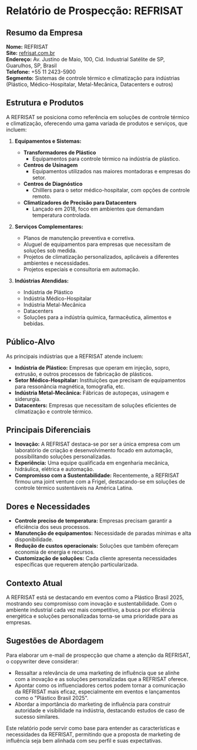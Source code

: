 # Relatório de Prospecção: REFRISAT

## Resumo da Empresa
**Nome:** REFRISAT  
**Site:** [refrisat.com.br](http://www.refrisat.com.br)  
**Endereço:** Av. Justino de Maio, 100, Cid. Industrial Satélite de SP, Guarulhos, SP, Brasil  
**Telefone:** +55 11 2423-5900  
**Segmento:** Sistemas de controle térmico e climatização para indústrias (Plástico, Médico-Hospitalar, Metal-Mecânica, Datacenters e outros)  

## Estrutura e Produtos
A REFRISAT se posiciona como referência em soluções de controle térmico e climatização, oferecendo uma gama variada de produtos e serviços, que incluem:

1. **Equipamentos e Sistemas:**
   - **Transformadores de Plástico**
     - Equipamentos para controle térmico na indústria de plástico.
   - **Centros de Usinagem**
     - Equipamentos utilizados nas maiores montadoras e empresas do setor.
   - **Centros de Diagnóstico**
     - Chilllers para o setor médico-hospitalar, com opções de controle remoto.
   - **Climatizadores de Precisão para Datacenters**
     - Lançado em 2018, foco em ambientes que demandam temperatura controlada.

2. **Serviços Complementares:**
   - Planos de manutenção preventiva e corretiva.
   - Aluguel de equipamentos para empresas que necessitam de soluções sob medida.
   - Projetos de climatização personalizados, aplicáveis a diferentes ambientes e necessidades.
   - Projetos especiais e consultoria em automação.

3. **Indústrias Atendidas:**
   - Indústria de Plástico
   - Indústria Médico-Hospitalar
   - Indústria Metal-Mecânica
   - Datacenters
   - Soluções para a indústria química, farmacêutica, alimentos e bebidas.

## Público-Alvo
As principais indústrias que a REFRISAT atende incluem:
- **Indústria de Plástico:** Empresas que operam em injeção, sopro, extrusão, e outros processos de fabricação de plásticos.
- **Setor Médico-Hospitalar:** Instituições que precisam de equipamentos para ressonância magnética, tomografia, etc.
- **Indústria Metal-Mecânica:** Fábricas de autopeças, usinagem e siderurgia.
- **Datacenters:** Empresas que necessitam de soluções eficientes de climatização e controle térmico.

## Principais Diferenciais
- **Inovação:** A REFRISAT destaca-se por ser a única empresa com um laboratório de criação e desenvolvimento focado em automação, possibilitando soluções personalizadas.
- **Experiência:** Uma equipe qualificada em engenharia mecânica, hidráulica, elétrica e automação.
- **Compromisso com a Sustentabilidade:** Recentemente, a REFRISAT firmou uma joint venture com a Frigel, destacando-se em soluções de controle térmico sustentáveis na América Latina.

## Dores e Necessidades
- **Controle preciso de temperatura:** Empresas precisam garantir a eficiência dos seus processos.
- **Manutenção de equipamentos:** Necessidade de paradas mínimas e alta disponibilidade.
- **Redução de custos operacionais:** Soluções que também ofereçam economia de energia e recursos.
- **Customização de soluções:** Cada cliente apresenta necessidades específicas que requerem atenção particularizada.

## Contexto Atual
A REFRISAT está se destacando em eventos como a Plástico Brasil 2025, mostrando seu compromisso com inovação e sustentabilidade. Com o ambiente industrial cada vez mais competitivo, a busca por eficiência energética e soluções personalizadas torna-se uma prioridade para as empresas.

## Sugestões de Abordagem
Para elaborar um e-mail de prospecção que chame a atenção da REFRISAT, o copywriter deve considerar:
- Ressaltar a relevância de uma marketing de influência que se alinhe com a inovação e as soluções personalizadas que a REFRISAT oferece.
- Apontar como os influenciadores certos podem tornar a comunicação da REFRISAT mais eficaz, especialmente em eventos e lançamentos como o "Plástico Brasil 2025".
- Abordar a importância do marketing de influência para construir autoridade e visibilidade na indústria, destacando estudos de caso de sucesso similares.

Este relatório pode servir como base para entender as características e necessidades da REFRISAT, permitindo que a proposta de marketing de influência seja bem alinhada com seu perfil e suas expectativas.